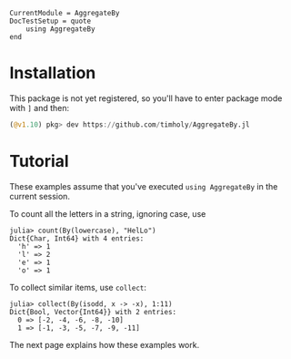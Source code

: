 ```@meta
CurrentModule = AggregateBy
DocTestSetup = quote
    using AggregateBy
end
```

# Installation

This package is not yet registered, so you'll have to enter package mode with `]` and then:

```julia
(@v1.10) pkg> dev https://github.com/timholy/AggregateBy.jl
```

# Tutorial

These examples assume that you've executed `using AggregateBy` in the current session.

To count all the letters in a string, ignoring case, use

```jldoctest
julia> count(By(lowercase), "HelLo")
Dict{Char, Int64} with 4 entries:
  'h' => 1
  'l' => 2
  'e' => 1
  'o' => 1
```

To collect similar items, use `collect`:

```jldoctest
julia> collect(By(isodd, x -> -x), 1:11)
Dict{Bool, Vector{Int64}} with 2 entries:
  0 => [-2, -4, -6, -8, -10]
  1 => [-1, -3, -5, -7, -9, -11]
```

The next page explains how these examples work.
